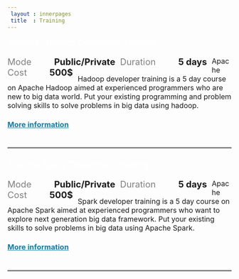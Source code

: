 ```yaml
---
 layout : innerpages
 title  : Training
---
```

<style type="text/css">
  p,li{
  	font-size: 16px;
  }	

  .panel-heading {
    background: #{{ site.color.primary}};
    color : #fff;
    font-size : 20px;
  }
  .panel-body {    
    padding-bottom: 5%;
    margin-bottom: 5%;
    border-bottom: solid;
    border-bottom-color: gray;
  }
  dt,dd {
    float: left;
    margin-right: 1ex;
    font-size: 20px;
  }
  dt {
    font-weight: normal;
    color: gray;
  }

  dd {
    font-weight: bold;    
  }

  dl {
    margin-bottom: 4%;
  }


  
</style>



<div class="row">
  <div class="col-md-12">
    <div class="panel-heading" > Apache Hadoop Developer Training </div>
    <div class="panel-body bg-light-gray"> 
    <dl class="training-meta">
    <dt> Mode </dt>
    <dd> Public/Private </dd>
    <dt> Duration </dt>
    <dd> 5 days </dd>
    <dt> Cost </dt>
    <dd> 500$ </dd>
    </dl>
   <div>    
   <p> Apache Hadoop developer training is a 5 day course on Apache Hadoop aimed at experienced programmers who are new to big data world. Put your existing programming and problem solving skills to solve problems in big data using hadoop. </p>

   <h3><a href="/training/spark-developer-training" style="color:#167aa3;"><u>More information</u></a></h3>   
   </div>
   </div>
</div>  
</div>


<div class="row">
  <div class="col-md-12">
    <div class="panel-heading" > Apache Spark Developer Training </div>
    <div class="panel-body bg-light-gray"> 
    <dl class="training-meta">
    <dt> Mode </dt>
    <dd> Public/Private </dd>
    <dt> Duration </dt>
    <dd> 5 days </dd>
    <dt> Cost </dt>
    <dd> 500$ </dd>
    </dl>
   <div>    
   <p> Apache Spark developer training is a 5 day course on Apache Spark aimed at experienced programmers who want to explore next generation big data framework. Put your existing skills to solve problems in big data using Apache Spark. </p>

   <h3><a href="/training/hadoop-developer-training" style="color:#167aa3;"><u>More information</u></a></h3>   
   </div>
   </div>
</div>  
</div>

